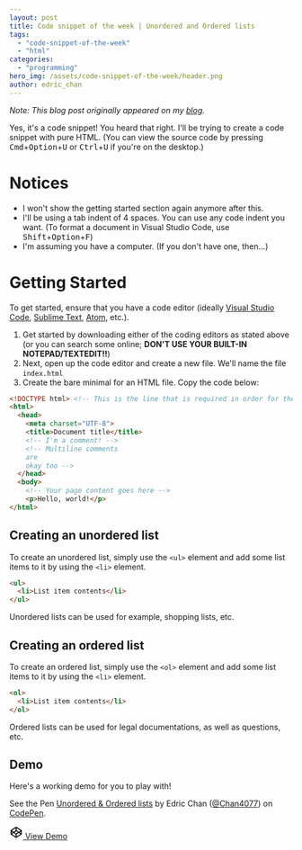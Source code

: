 ```yaml
---
layout: post
title: Code snippet of the week | Unordered and Ordered lists
tags:
  - "code-snippet-of-the-week"
  - "html"
categories:
  - "programming"
hero_img: /assets/code-snippet-of-the-week/header.png
author: edric_chan
---
```


_Note: This blog post originally appeared on my [blog](https://edricchan03.blogspot.com/2018/03/code-snippet-of-week-code-pre-elements.html)._

Yes, it's a code snippet! You heard that right. I'll be trying to create a code snippet with pure HTML. (You can view the source code by pressing <kbd>Cmd</kbd>+<kbd>Option</kbd>+<kbd>U</kbd> or <kbd>Ctrl</kbd>+<kbd>U</kbd> if you're on the desktop.)

<!-- End of excerpt -->

# Notices

* I won't show the getting started section again anymore after this.
* I'll be using a tab indent of 4 spaces. You can use any code indent you want. (To format a document in Visual Studio Code, use <kbd>Shift</kbd>+<kbd>Option</kbd>+<kbd>F</kbd>)
* I'm assuming you have a computer. (If you don't have one, then...)

# Getting Started

To get started, ensure that you have a code editor (ideally [Visual Studio Code](https://code.visualstudio.com/), [Sublime Text](https://www.sublimetext.com/), [Atom](https://atom.io/), etc.).

1. Get started by downloading either of the coding editors as stated above (or you can search some online; **DON'T USE YOUR BUILT-IN NOTEPAD/TEXTEDIT!!**)
2. Next, open up the code editor and create a new file. We'll name the file `index.html`
3. Create the bare minimal for an HTML file. Copy the code below:

```html
<!DOCTYPE html> <!-- This is the line that is required in order for the page to work properly. -->
<html>
  <head>
    <meta charset="UTF-8">
    <title>Document title</title>
    <!-- I'm a comment! -->
    <!-- Multiline comments
    are
    okay too -->
  </head>
  <body>
    <!-- Your page content goes here -->
    <p>Hello, world!</p>
</html>
```

## Creating an unordered list

To create an unordered list, simply use the `<ul>` element and add some list items to it by using the `<li>` element.

```html
<ul>
  <li>List item contents</li>
</ul>
```

Unordered lists can be used for example, shopping lists, etc.

## Creating an ordered list

To create an ordered list, simply use the `<ol>` element and add some list items to it by using the `<li>` element.
```html
<ol>
  <li>List item contents</li>
</ol>
```

Ordered lists can be used for legal documentations, as well as questions, etc.

## Demo

Here's a working demo for you to play with!

<p data-height="307" data-theme-id="31098" data-slug-hash="zPdxPZ" data-default-tab="html,result" data-user="Chan4077" data-embed-version="2" data-pen-title="Unordered & Ordered lists" class="codepen">See the Pen <a href="https://codepen.io/Chan4077/pen/zPdxPZ/">Unordered & Ordered lists</a> by Edric Chan (<a href="https://codepen.io/Chan4077">@Chan4077</a>) on <a href="https://codepen.io">CodePen</a>.</p>
<script async src="https://production-assets.codepen.io/assets/embed/ei.js"></script>
<a class="mdc-button mdc-button--raised mdc-button--secondary" href="https://codepen.io/Chan4077/pen/zPdxPZ" target="_blank" data-mdc-auto-init="MDCRipple"><svg style="height: 24px; width: 24px;" viewbox="0 0 24 24" class="mdc-button__icon"><path fill="none" d="M0 0h24v24H0z"/><path d="M15.09,12L12,14.08V14.09L8.91,12L12,9.92V9.92L15.09,12M12,2C11.84,2 11.68,2.06 11.53,2.15L2.5,8.11C2.27,8.22 2.09,8.43 2,8.67V14.92C2,15.33 2,15.33 2.15,15.53L11.53,21.86C11.67,21.96 11.84,22 12,22C12.16,22 12.33,21.95 12.47,21.85L21.85,15.5C22,15.33 22,15.33 22,14.92V8.67C21.91,8.42 21.73,8.22 21.5,8.1L12.47,2.15C12.32,2.05 12.16,2 12,2M16.58,13L19.59,15.04L12.83,19.6V15.53L16.58,13M19.69,8.9L16.58,11L12.83,8.47V4.38L19.69,8.9M20.33,10.47V13.53L18.07,12L20.33,10.47M7.42,13L11.17,15.54V19.6L4.41,15.04L7.42,13M4.31,8.9L11.17,4.39V8.5L7.42,11L4.31,8.9M3.67,10.5L5.93,12L3.67,13.54V10.5Z"> </path></svg> View Demo</a>
